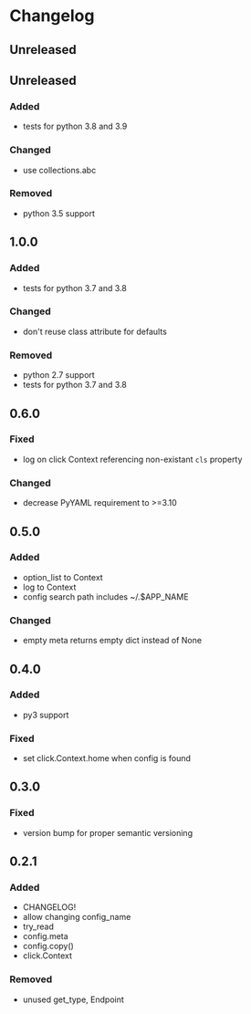 # Changelog


## Unreleased


## Unreleased
### Added
- tests for python 3.8 and 3.9
### Changed
- use collections.abc
### Removed
- python 3.5 support


## 1.0.0
### Added
- tests for python 3.7 and 3.8
### Changed
- don't reuse class attribute for defaults
### Removed
- python 2.7 support
- tests for python 3.7 and 3.8


## 0.6.0
### Fixed
- log on click Context referencing non-existant `cls` property
### Changed
- decrease PyYAML requirement to >=3.10


## 0.5.0
### Added
- option_list to Context
- log to Context
- config search path includes ~/.$APP_NAME
### Changed
- empty meta returns empty dict instead of None


## 0.4.0
### Added
- py3 support
### Fixed
- set click.Context.home when config is found


## 0.3.0
### Fixed
- version bump for proper semantic versioning


## 0.2.1
### Added
- CHANGELOG!
- allow changing config_name
- try_read
- config.meta
- config.copy()
- click.Context
### Removed
- unused get_type, Endpoint
